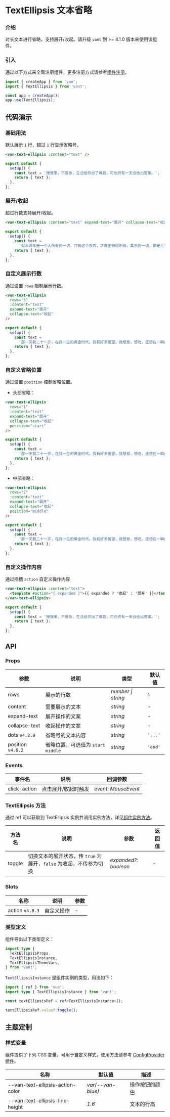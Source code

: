 # TextEllipsis 文本省略

### 介绍

对长文本进行省略，支持展开/收起。请升级 `vant` 到 >= 4.1.0 版本来使用该组件。

### 引入

通过以下方式来全局注册组件，更多注册方式请参考[组件注册](#/zh-CN/advanced-usage#zu-jian-zhu-ce)。

```js
import { createApp } from 'vue';
import { TextEllipsis } from 'vant';

const app = createApp();
app.use(TextEllipsis);
```

## 代码演示

### 基础用法

默认展示 `1` 行，超过 `1` 行显示省略号。

```html
<van-text-ellipsis :content="text" />
```

```js
export default {
  setup() {
    const text = '慢慢来，不要急，生活给你出了难题，可也终有一天会给出答案。';
    return { text };
  },
};
```

### 展开/收起

超过行数支持展开/收起。

```html
<van-text-ellipsis :content="text" expand-text="展开" collapse-text="收起" />
```

```js
export default {
  setup() {
    const text =
      '似水流年是一个人所有的一切，只有这个东西，才真正归你所有。其余的一切，都是片刻的欢娱和不幸，转眼间就已跑到那似水流年里去了。';
    return { text };
  },
};
```

### 自定义展示行数

通过设置 `rows` 限制展示行数。

```html
<van-text-ellipsis
  rows="3"
  :content="text"
  expand-text="展开"
  collapse-text="收起"
/>
```

```js
export default {
  setup() {
    const text =
      '那一天我二十一岁，在我一生的黄金时代。我有好多奢望。我想爱，想吃，还想在一瞬间变成天上半明半暗的云。后来我才知道，生活就是个缓慢受锤的过程，人一天天老下去，奢望也一天天消失，最后变得像挨了锤的牛一样。可是我过二十一岁生日时没有预见到这一点。我觉得自己会永远生猛下去，什么也锤不了我。';
    return { text };
  },
};
```

### 自定义省略位置

通过设置 `position` 控制省略位置。

- 头部省略：

```html
<van-text-ellipsis
  rows="1"
  :content="text"
  expand-text="展开"
  collapse-text="收起"
  position="start"
/>
```

```js
export default {
  setup() {
    const text =
      '那一天我二十一岁，在我一生的黄金时代。我有好多奢望。我想爱，想吃，还想在一瞬间变成天上半明半暗的云。后来我才知道，生活就是个缓慢受锤的过程，人一天天老下去，奢望也一天天消失，最后变得像挨了锤的牛一样。可是我过二十一岁生日时没有预见到这一点。我觉得自己会永远生猛下去，什么也锤不了我。';
    return { text };
  },
};
```

- 中部省略：

```html
<van-text-ellipsis
  rows="2"
  :content="text"
  expand-text="展开"
  collapse-text="收起"
  position="middle"
/>
```

```js
export default {
  setup() {
    const text =
      '那一天我二十一岁，在我一生的黄金时代。我有好多奢望。我想爱，想吃，还想在一瞬间变成天上半明半暗的云。后来我才知道，生活就是个缓慢受锤的过程，人一天天老下去，奢望也一天天消失，最后变得像挨了锤的牛一样。可是我过二十一岁生日时没有预见到这一点。我觉得自己会永远生猛下去，什么也锤不了我。';
    return { text };
  },
};
```

### 自定义操作内容

通过插槽 `action` 自定义操作内容

```html
<van-text-ellipsis :content="text">
  <template #action="{ expanded }">{{ expanded ? '收起' : '展开' }}</template>
</van-text-ellipsis>
```

```js
export default {
  setup() {
    const text = '慢慢来，不要急，生活给你出了难题，可也终有一天会给出答案。';
    return { text };
  },
};
```

## API

### Props

| 参数 | 说明 | 类型 | 默认值 |
| --- | --- | --- | --- |
| rows | 展示的行数 | _number \| string_ | `1` |
| content | 需要展示的文本 | _string_ | - |
| expand-text | 展开操作的文案 | _string_ | - |
| collapse-text | 收起操作的文案 | _string_ | - |
| dots `v4.2.0` | 省略号的文本内容 | _string_ | `'...'` |
| position `v4.6.2` | 省略位置，可选值为 `start` `middle` | _string_ | `'end'` |

### Events

| 事件名       | 说明                | 回调参数            |
| ------------ | ------------------- | ------------------- |
| click-action | 点击展开/收起时触发 | _event: MouseEvent_ |

### TextEllipsis 方法

通过 ref 可以获取到 TextEllipsis 实例并调用实例方法，详见[组件实例方法](#/zh-CN/advanced-usage#zu-jian-shi-li-fang-fa)。

| 方法名 | 说明 | 参数 | 返回值 |
| --- | --- | --- | --- |
| toggle | 切换文本的展开状态，传 `true` 为展开，`false` 为收起，不传参为切换 | _expanded?: boolean_ | - |

### Slots

| 名称            | 说明       | 参数 |
| --------------- | ---------- | ---- |
| action `v4.8.3` | 自定义操作 | -    |

### 类型定义

组件导出以下类型定义：

```ts
import type {
  TextEllipsisProps,
  TextEllipsisInstance,
  TextEllipsisThemeVars,
} from 'vant';
```

`TextEllipsisInstance` 是组件实例的类型，用法如下：

```ts
import { ref } from 'vue';
import type { TextEllipsisInstance } from 'vant';

const textEllipsisRef = ref<TextEllipsisInstance>();

textEllipsisRef.value?.toggle();
```

## 主题定制

### 样式变量

组件提供了下列 CSS 变量，可用于自定义样式，使用方法请参考 [ConfigProvider 组件](#/zh-CN/config-provider)。

| 名称                             | 默认值            | 描述           |
| -------------------------------- | ----------------- | -------------- |
| --van-text-ellipsis-action-color | _var(--van-blue)_ | 操作按钮的颜色 |
| --van-text-ellipsis-line-height  | _1.6_             | 文本的行高     |
